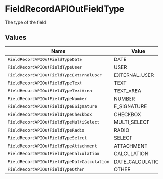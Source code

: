 # FieldRecordAPIOutFieldType

The type of the field


## Values

| Name                                        | Value                                       |
| ------------------------------------------- | ------------------------------------------- |
| `FieldRecordAPIOutFieldTypeDate`            | DATE                                        |
| `FieldRecordAPIOutFieldTypeUser`            | USER                                        |
| `FieldRecordAPIOutFieldTypeExternalUser`    | EXTERNAL_USER                               |
| `FieldRecordAPIOutFieldTypeText`            | TEXT                                        |
| `FieldRecordAPIOutFieldTypeTextArea`        | TEXT_AREA                                   |
| `FieldRecordAPIOutFieldTypeNumber`          | NUMBER                                      |
| `FieldRecordAPIOutFieldTypeESignature`      | E_SIGNATURE                                 |
| `FieldRecordAPIOutFieldTypeCheckbox`        | CHECKBOX                                    |
| `FieldRecordAPIOutFieldTypeMultiSelect`     | MULTI_SELECT                                |
| `FieldRecordAPIOutFieldTypeRadio`           | RADIO                                       |
| `FieldRecordAPIOutFieldTypeSelect`          | SELECT                                      |
| `FieldRecordAPIOutFieldTypeAttachment`      | ATTACHMENT                                  |
| `FieldRecordAPIOutFieldTypeCalculation`     | CALCULATION                                 |
| `FieldRecordAPIOutFieldTypeDateCalculation` | DATE_CALCULATION                            |
| `FieldRecordAPIOutFieldTypeOther`           | OTHER                                       |